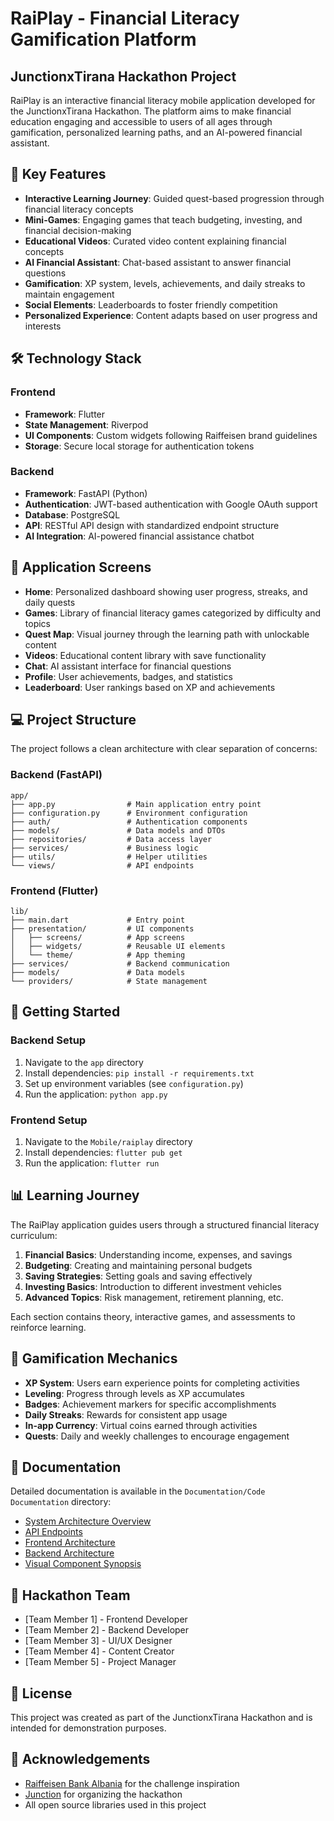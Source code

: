 # RaiPlay - Financial Literacy Gamification Platform



## JunctionxTirana Hackathon Project 

RaiPlay is an interactive financial literacy mobile application developed for the JunctionxTirana Hackathon. The platform aims to make financial education engaging and accessible to users of all ages through gamification, personalized learning paths, and an AI-powered financial assistant.

## 🌟 Key Features

- **Interactive Learning Journey**: Guided quest-based progression through financial literacy concepts
- **Mini-Games**: Engaging games that teach budgeting, investing, and financial decision-making
- **Educational Videos**: Curated video content explaining financial concepts
- **AI Financial Assistant**: Chat-based assistant to answer financial questions
- **Gamification**: XP system, levels, achievements, and daily streaks to maintain engagement
- **Social Elements**: Leaderboards to foster friendly competition
- **Personalized Experience**: Content adapts based on user progress and interests

## 🛠️ Technology Stack

### Frontend
- **Framework**: Flutter
- **State Management**: Riverpod
- **UI Components**: Custom widgets following Raiffeisen brand guidelines
- **Storage**: Secure local storage for authentication tokens

### Backend
- **Framework**: FastAPI (Python)
- **Authentication**: JWT-based authentication with Google OAuth support
- **Database**: PostgreSQL
- **API**: RESTful API design with standardized endpoint structure
- **AI Integration**: AI-powered financial assistance chatbot

## 📱 Application Screens

- **Home**: Personalized dashboard showing user progress, streaks, and daily quests
- **Games**: Library of financial literacy games categorized by difficulty and topics
- **Quest Map**: Visual journey through the learning path with unlockable content
- **Videos**: Educational content library with save functionality
- **Chat**: AI assistant interface for financial questions
- **Profile**: User achievements, badges, and statistics
- **Leaderboard**: User rankings based on XP and achievements

## 💻 Project Structure

The project follows a clean architecture with clear separation of concerns:

### Backend (FastAPI)
```
app/
├── app.py                # Main application entry point
├── configuration.py      # Environment configuration
├── auth/                 # Authentication components
├── models/               # Data models and DTOs
├── repositories/         # Data access layer
├── services/             # Business logic
├── utils/                # Helper utilities
└── views/                # API endpoints
```

### Frontend (Flutter)
```
lib/
├── main.dart             # Entry point
├── presentation/         # UI components
│   ├── screens/          # App screens
│   ├── widgets/          # Reusable UI elements
│   └── theme/            # App theming
├── services/             # Backend communication
├── models/               # Data models
└── providers/            # State management
```

## 🚀 Getting Started

### Backend Setup
1. Navigate to the `app` directory
2. Install dependencies: `pip install -r requirements.txt`
3. Set up environment variables (see `configuration.py`)
4. Run the application: `python app.py`

### Frontend Setup
1. Navigate to the `Mobile/raiplay` directory
2. Install dependencies: `flutter pub get`
3. Run the application: `flutter run`

## 📊 Learning Journey

The RaiPlay application guides users through a structured financial literacy curriculum:

1. **Financial Basics**: Understanding income, expenses, and savings
2. **Budgeting**: Creating and maintaining personal budgets
3. **Saving Strategies**: Setting goals and saving effectively
4. **Investing Basics**: Introduction to different investment vehicles
5. **Advanced Topics**: Risk management, retirement planning, etc.

Each section contains theory, interactive games, and assessments to reinforce learning.

## 🧩 Gamification Mechanics

- **XP System**: Users earn experience points for completing activities
- **Leveling**: Progress through levels as XP accumulates
- **Badges**: Achievement markers for specific accomplishments
- **Daily Streaks**: Rewards for consistent app usage
- **In-app Currency**: Virtual coins earned through activities
- **Quests**: Daily and weekly challenges to encourage engagement

## 📄 Documentation

Detailed documentation is available in the `Documentation/Code Documentation` directory:

- [System Architecture Overview](Documentation/Code%20Documentation/1_System_Architecture_Overview.md)
- [API Endpoints](Documentation/Code%20Documentation/2_API_Endpoints.md)
- [Frontend Architecture](Documentation/Code%20Documentation/3_Frontend_Architecture.md)
- [Backend Architecture](Documentation/Code%20Documentation/4_Backend_Architecture.md)
- [Visual Component Synopsis](Documentation/Code%20Documentation/5_Visual_Component_Synopsis.md)

## 👥 Hackathon Team

- [Team Member 1] - Frontend Developer
- [Team Member 2] - Backend Developer
- [Team Member 3] - UI/UX Designer
- [Team Member 4] - Content Creator
- [Team Member 5] - Project Manager

## 📝 License

This project was created as part of the JunctionxTirana Hackathon and is intended for demonstration purposes.

## 🙏 Acknowledgements

- [Raiffeisen Bank Albania](https://www.raiffeisen.al/) for the challenge inspiration
- [Junction](https://www.hackjunction.com/) for organizing the hackathon
- All open source libraries used in this project
